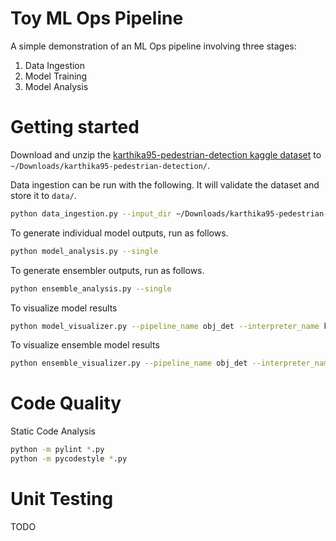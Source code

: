 # Toy ML Ops Pipeline

A simple demonstration of an ML Ops pipeline involving three stages:
1. Data Ingestion
2. Model Training
3. Model Analysis

# Getting started

Download and unzip the <a href="https://www.kaggle.com/datasets/karthika95/pedestrian-detection">karthika95-pedestrian-detection kaggle dataset</a> to `~/Downloads/karthika95-pedestrian-detection/`.

Data ingestion can be run with the following. It will validate the dataset and store it to `data/`.
```bash
python data_ingestion.py --input_dir ~/Downloads/karthika95-pedestrian-detection/ --pipeline_name obj_det --interpreter_name karthika95-pedestrian-detection
```

To generate individual model outputs, run as follows.
```bash
python model_analysis.py --single
```

To generate ensembler outputs, run as follows.
```bash
python ensemble_analysis.py --single
```

To visualize model results
```bash
python model_visualizer.py --pipeline_name obj_det --interpreter_name karthika95-pedestrian-detection --dataset_name 2022-06-15_21:25:11.138663 --model_name obj_det_pipeline_model_yolov5s --visualizer_name obj_det_data_visualizer
```

To visualize ensemble model results
```bash
python ensemble_visualizer.py --pipeline_name obj_det --interpreter_name karthika95-pedestrian-detection --dataset_name 2022-06-15_21:25:11.138663 --ensemble_name obj_det_pipeline_ensembler_1 --visualizer_name obj_det_data_visualizer
```


# Code Quality
Static Code Analysis
```bash
python -m pylint *.py
python -m pycodestyle *.py
```

# Unit Testing

TODO

